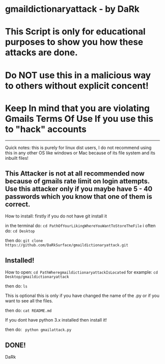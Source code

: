 # gmaildictionaryattack - by DaRk
# This Script is only for educational purposes to show you how these attacks are done. 
# Do NOT use this in a malicious way to others without explicit concent!
# Keep In mind that you are violating **Gmails Terms Of Use** If you use this to "hack" accounts
-----------------------------------------------------------------------------------------------------------------------------------------------------------------------
Quick notes:
this is purely for linux dist users, I do not recommend using this in any other OS like windows or Mac because of its file system and its inbuilt files!

This Attacker is not at all recommended now because of gmails rate limit on login attempts. Use this attacker only if you maybe have 5 - 40 passwords which you know that one of them is correct. 
-----------------------------------------------------------------------------------------------------------------------------------------------------------------------

How to install:
firstly if you do not have git install it

in the terminal do:
```cd PathOfYourLikingWhereYouWantToStoreTheFile```
i often do:
```cd Desktop```

then do:
```git clone https://github.com/DaRkSurface/gmaildictionaryattack.git```


Installed!
-----------------------------------------------------------------------------------------------------------------------------------------------------------------------

How to open:
```cd PathWheregmaildictionaryattackIsLocated```
for example: 
```cd Desktop/gmaildictionaryattack```

then do:
```ls```

This is optional this is only if you have changed the name of the .py or if you want to see all the files.

then do:
```cat README.md```

If you dont have python 3.x installed then install it!

then do: 
``` python gmailattack.py```

DONE!
-----------------------------------------------------------------------------------------------------------------------------------------------------------------------

DaRk
